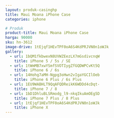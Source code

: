 ```yaml
---
layout: produk-casinghp
title: Maui Moana iPhone Case
categories: iphone

# Produk
product-title: Maui Moana iPhone Case
harga: 90000
sku: hn-3612
image-drive: 1tEjqf1HEvTPF0oA6S4KdPRJVN0n1oWJk
gallery:
  - url: 1bQM1fkbwexN8UVWZEezLX7mGsdivcnqW
    title: iPhone 5 / 5s / SE
  - url: 1tWmMB7xwYSmfSVOTIygZfGQDWPCvKt5Q
    title: iPhone 6 / 6s
  - url: 14Hohg7aMH-Ngpg3oHwn2vIgaYGCIlOeb
    title: iPhone 6 Plus / 6s Plus
  - url: 1EU9WABHLT9QqAFQDReikK6WDDd4cDqt-
    title: iPhone 7 / 8
  - url: 1bD1DhluBLSRmodg_l9-nkqIkuAmOEg5D
    title: iPhone 7 Plus / 8 Plus
  - url: 1tEjqf1HEvTPF0oA6S4KdPRJVN0n1oWJk
    title: iPhone X
---
```

